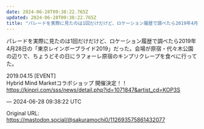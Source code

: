 ```yaml
---
date: 2024-06-28T09:38:22.765Z
updated: 2024-06-28T09:38:22.765Z
title: "パレードを実際に見たのは1回だけだけど、ロケーション履歴で調べたら2019年4月[...]"
---
```


<p>パレードを実際に見たのは1回だけだけど、ロケーション履歴で調べたら2019年4月28日の「東京レインボープライド2019」だった。会場が原宿・代々木公園の辺りで、ちょうどその日にラフォーレ原宿のキンプリクレープを食べに行ってた。</p><p>2019.04.15 [EVENT]<br />Hybrid Mind Marketコラボショップ 開催決定！！<br /><a href="https://kinpri.com/sss/news/detail.php?id=1071847&amp;artist_cd=KOP3S" target="_blank" rel="nofollow noopener" translate="no"><span class="invisible">https://</span><span class="ellipsis">kinpri.com/sss/news/detail.php</span><span class="invisible">?id=1071847&amp;artist_cd=KOP3S</span></a></p>

&mdash; 2024-06-28 09:38:22 UTC

Original URL: https://mastodon.social/@sakuramochi0/112693575861432077
